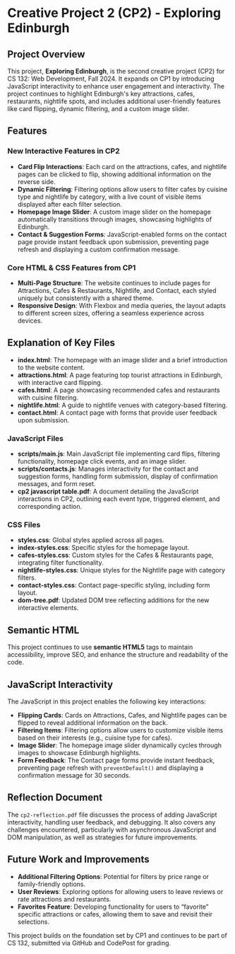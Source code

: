 # Creative Project 2 (CP2) - Exploring Edinburgh

## Project Overview
This project, **Exploring Edinburgh**, is the second creative project (CP2) for CS 132: Web Development, Fall 2024. It expands on CP1 by introducing JavaScript interactivity to enhance user engagement and interactivity. The project continues to highlight Edinburgh's key attractions, cafes, restaurants, nightlife spots, and includes additional user-friendly features like card flipping, dynamic filtering, and a custom image slider.

## Features
### New Interactive Features in CP2
- **Card Flip Interactions**: Each card on the attractions, cafes, and nightlife pages can be clicked to flip, showing additional information on the reverse side.
- **Dynamic Filtering**: Filtering options allow users to filter cafes by cuisine type and nightlife by category, with a live count of visible items displayed after each filter selection.
- **Homepage Image Slider**: A custom image slider on the homepage automatically transitions through images, showcasing highlights of Edinburgh.
- **Contact & Suggestion Forms**: JavaScript-enabled forms on the contact page provide instant feedback upon submission, preventing page refresh and displaying a custom confirmation message.

### Core HTML & CSS Features from CP1
- **Multi-Page Structure**: The website continues to include pages for Attractions, Cafes & Restaurants, Nightlife, and Contact, each styled uniquely but consistently with a shared theme.
- **Responsive Design**: With Flexbox and media queries, the layout adapts to different screen sizes, offering a seamless experience across devices.

## Explanation of Key Files
- **index.html**: The homepage with an image slider and a brief introduction to the website content.
- **attractions.html**: A page featuring top tourist attractions in Edinburgh, with interactive card flipping.
- **cafes.html**: A page showcasing recommended cafes and restaurants with cuisine filtering.
- **nightlife.html**: A guide to nightlife venues with category-based filtering.
- **contact.html**: A contact page with forms that provide user feedback upon submission.
  
### JavaScript Files
- **scripts/main.js**: Main JavaScript file implementing card flips, filtering functionality, homepage click events, and an image slider.
- **scripts/contacts.js**: Manages interactivity for the contact and suggestion forms, handling form submission, display of confirmation messages, and form reset.
- **cp2 javascript table.pdf**: A document detailing the JavaScript interactions in CP2, outlining each event type, triggered element, and corresponding action.


### CSS Files
- **styles.css**: Global styles applied across all pages.
- **index-styles.css**: Specific styles for the homepage layout.
- **cafes-styles.css**: Custom styles for the Cafes & Restaurants page, integrating filter functionality.
- **nightlife-styles.css**: Unique styles for the Nightlife page with category filters.
- **contact-styles.css**: Contact page-specific styling, including form layout.
- **dom-tree.pdf**: Updated DOM tree reflecting additions for the new interactive elements.

## Semantic HTML
This project continues to use **semantic HTML5** tags to maintain accessibility, improve SEO, and enhance the structure and readability of the code.

## JavaScript Interactivity
The JavaScript in this project enables the following key interactions:
- **Flipping Cards**: Cards on Attractions, Cafes, and Nightlife pages can be flipped to reveal additional information on the back.
- **Filtering Items**: Filtering options allow users to customize visible items based on their interests (e.g., cuisine type for cafes).
- **Image Slider**: The homepage image slider dynamically cycles through images to showcase Edinburgh highlights.
- **Form Feedback**: The Contact page forms provide instant feedback, preventing page refresh with `preventDefault()` and displaying a confirmation message for 30 seconds.

## Reflection Document
The `cp2-reflection.pdf` file discusses the process of adding JavaScript interactivity, handling user feedback, and debugging. It also covers any challenges encountered, particularly with asynchronous JavaScript and DOM manipulation, as well as strategies for future improvements.

## Future Work and Improvements
- **Additional Filtering Options**: Potential for filters by price range or family-friendly options.
- **User Reviews**: Exploring options for allowing users to leave reviews or rate attractions and restaurants.
- **Favorites Feature**: Developing functionality for users to “favorite” specific attractions or cafes, allowing them to save and revisit their selections.

This project builds on the foundation set by CP1 and continues to be part of CS 132, submitted via GitHub and CodePost for grading.
